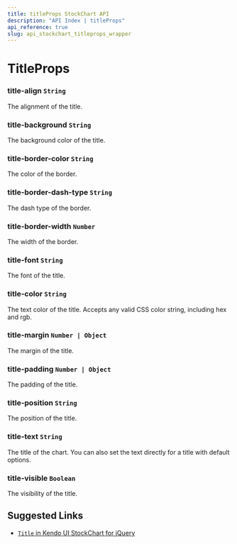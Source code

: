 ```yaml
---
title: titleProps StockChart API
description: "API Index | titleProps"
api_reference: true
slug: api_stockchart_titleprops_wrapper
---
```


# TitleProps

### title-align `String`

The alignment of the title.

### title-background `String`

The background color of the title.

### title-border-color `String`

The color of the border.

### title-border-dash-type `String`

The dash type of the border.

### title-border-width `Number`

The width of the border.

### title-font `String`

The font of the title.

### title-color `String`

The text color of the title. Accepts any valid CSS color string, including hex and rgb.

### title-margin `Number | Object`

The margin of the title.

### title-padding `Number | Object`

The padding of the title.

### title-position `String`

The position of the title.

### title-text `String`

The title of the chart. You can also set the text directly for a title with default options.

### title-visible `Boolean`

The visibility of the title.

## Suggested Links

* [`Title` in Kendo UI StockChart for jQuery](https://docs.telerik.com/kendo-ui/api/javascript/dataviz/ui/stock-chart/configuration/title)
